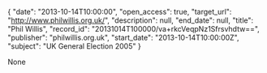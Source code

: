 {
  "date": "2013-10-14T10:00:00", 
  "open_access": true, 
  "target_url": "http://www.philwillis.org.uk/", 
  "description": null, 
  "end_date": null, 
  "title": "Phil Willis", 
  "record_id": "20131014T100000/va+rkcVeqpNz1Sfrsvhdtw==", 
  "publisher": "philwillis.org.uk", 
  "start_date": "2013-10-14T10:00:00Z", 
  "subject": "UK General Election 2005"
}

None